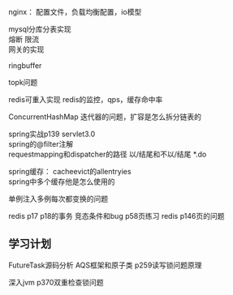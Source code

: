 nginx： 配置文件，负载均衡配置，io模型    

mysql分库分表实现   
熔断  限流        
网关的实现    


ringbuffer


topk问题
    

redis可重入实现
redis的监控，qps，缓存命中率

ConcurrentHashMap 迭代器的问题，扩容是怎么拆分链表的


spring实战p139  servlet3.0   
spring的@filter注解   
requestmapping和dispatcher的路径 以/结尾和不以/结尾  *.do  

spring缓存： cacheevict的allentryies   
spring中多个缓存他是怎么使用的    

单例注入多例每次都变换的问题   





redis p17 p18的事务 竞态条件和bug  p58页练习 
redis p146页的问题




## 学习计划


FutureTask源码分析
AQS框架和原子类
p259读写锁问题原理


深入jvm p370双重检查锁问题



